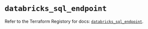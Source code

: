 # `databricks_sql_endpoint`

Refer to the Terraform Registory for docs: [`databricks_sql_endpoint`](https://registry.terraform.io/providers/databricks/databricks/1.31.0/docs/resources/sql_endpoint).
